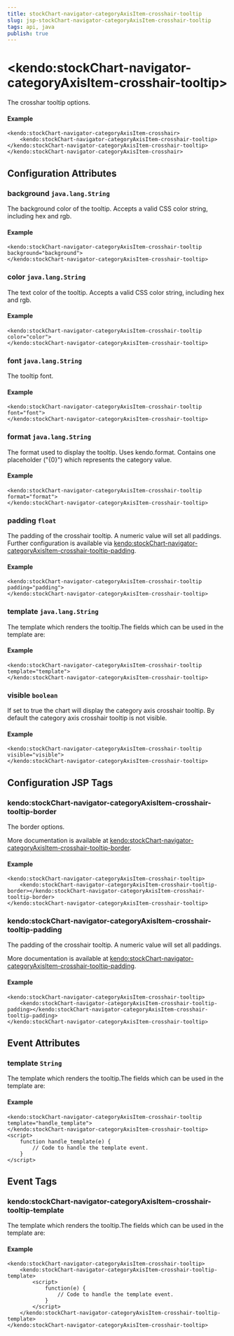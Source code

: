 ```yaml
---
title: stockChart-navigator-categoryAxisItem-crosshair-tooltip
slug: jsp-stockChart-navigator-categoryAxisItem-crosshair-tooltip
tags: api, java
publish: true
---
```


# \<kendo:stockChart-navigator-categoryAxisItem-crosshair-tooltip\>

The crosshar tooltip options.

#### Example
    <kendo:stockChart-navigator-categoryAxisItem-crosshair>
        <kendo:stockChart-navigator-categoryAxisItem-crosshair-tooltip></kendo:stockChart-navigator-categoryAxisItem-crosshair-tooltip>
    </kendo:stockChart-navigator-categoryAxisItem-crosshair>

## Configuration Attributes

### background `java.lang.String`

The background color of the tooltip. Accepts a valid CSS color string, including hex and rgb.

#### Example
    <kendo:stockChart-navigator-categoryAxisItem-crosshair-tooltip background="background">
    </kendo:stockChart-navigator-categoryAxisItem-crosshair-tooltip>

### color `java.lang.String`

The text color of the tooltip. Accepts a valid CSS color string, including hex and rgb.

#### Example
    <kendo:stockChart-navigator-categoryAxisItem-crosshair-tooltip color="color">
    </kendo:stockChart-navigator-categoryAxisItem-crosshair-tooltip>

### font `java.lang.String`

The tooltip font.

#### Example
    <kendo:stockChart-navigator-categoryAxisItem-crosshair-tooltip font="font">
    </kendo:stockChart-navigator-categoryAxisItem-crosshair-tooltip>

### format `java.lang.String`

The format used to display the tooltip. Uses kendo.format. Contains one placeholder ("{0}") which represents the category value.

#### Example
    <kendo:stockChart-navigator-categoryAxisItem-crosshair-tooltip format="format">
    </kendo:stockChart-navigator-categoryAxisItem-crosshair-tooltip>

### padding `float`

The padding of the crosshair tooltip. A numeric value will set all paddings. Further configuration is available via [kendo:stockChart-navigator-categoryAxisItem-crosshair-tooltip-padding](#kendo-stockChart-navigator-categoryAxisItem-crosshair-tooltip-padding). 

#### Example
    <kendo:stockChart-navigator-categoryAxisItem-crosshair-tooltip padding="padding">
    </kendo:stockChart-navigator-categoryAxisItem-crosshair-tooltip>

### template `java.lang.String`

The template which renders the tooltip.The fields which can be used in the template are:

#### Example
    <kendo:stockChart-navigator-categoryAxisItem-crosshair-tooltip template="template">
    </kendo:stockChart-navigator-categoryAxisItem-crosshair-tooltip>

### visible `boolean`

If set to true the chart will display the category axis crosshair tooltip. By default the category axis crosshair tooltip is not visible.

#### Example
    <kendo:stockChart-navigator-categoryAxisItem-crosshair-tooltip visible="visible">
    </kendo:stockChart-navigator-categoryAxisItem-crosshair-tooltip>


##  Configuration JSP Tags

### kendo:stockChart-navigator-categoryAxisItem-crosshair-tooltip-border

The border options.

More documentation is available at [kendo:stockChart-navigator-categoryAxisItem-crosshair-tooltip-border](/api/wrappers/jsp/stockchart/navigator-categoryaxisitem-crosshair-tooltip-border).

#### Example

    <kendo:stockChart-navigator-categoryAxisItem-crosshair-tooltip>
        <kendo:stockChart-navigator-categoryAxisItem-crosshair-tooltip-border></kendo:stockChart-navigator-categoryAxisItem-crosshair-tooltip-border>
    </kendo:stockChart-navigator-categoryAxisItem-crosshair-tooltip>

### kendo:stockChart-navigator-categoryAxisItem-crosshair-tooltip-padding

The padding of the crosshair tooltip. A numeric value will set all paddings.

More documentation is available at [kendo:stockChart-navigator-categoryAxisItem-crosshair-tooltip-padding](/api/wrappers/jsp/stockchart/navigator-categoryaxisitem-crosshair-tooltip-padding).

#### Example

    <kendo:stockChart-navigator-categoryAxisItem-crosshair-tooltip>
        <kendo:stockChart-navigator-categoryAxisItem-crosshair-tooltip-padding></kendo:stockChart-navigator-categoryAxisItem-crosshair-tooltip-padding>
    </kendo:stockChart-navigator-categoryAxisItem-crosshair-tooltip>


## Event Attributes

### template `String`

The template which renders the tooltip.The fields which can be used in the template are:


#### Example
    <kendo:stockChart-navigator-categoryAxisItem-crosshair-tooltip template="handle_template">
    </kendo:stockChart-navigator-categoryAxisItem-crosshair-tooltip>
    <script>
        function handle_template(e) {
            // Code to handle the template event.
        }
    </script>

## Event Tags

### kendo:stockChart-navigator-categoryAxisItem-crosshair-tooltip-template

The template which renders the tooltip.The fields which can be used in the template are:


#### Example
    <kendo:stockChart-navigator-categoryAxisItem-crosshair-tooltip>
        <kendo:stockChart-navigator-categoryAxisItem-crosshair-tooltip-template>
            <script>
                function(e) {
                    // Code to handle the template event.
                }
            </script>
        </kendo:stockChart-navigator-categoryAxisItem-crosshair-tooltip-template>
    </kendo:stockChart-navigator-categoryAxisItem-crosshair-tooltip>

